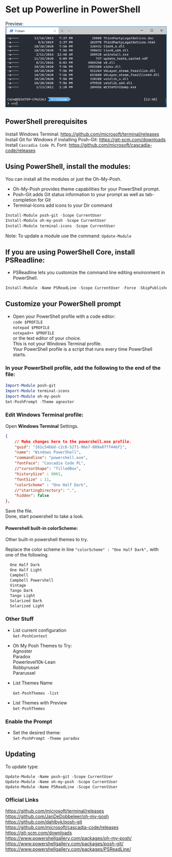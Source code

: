 # Set up Powerline in PowerShell
Preview:  
![Demo 01](./screenshot.png?raw=true)

## PowerShell prerequisites
Install Windows Terminal: https://github.com/microsoft/terminal/releases  
Install Git for Windows if installing Posh-Git: https://git-scm.com/downloads  
Install `Cascadia Code PL` Font: https://github.com/microsoft/cascadia-code/releases  

## Using PowerShell, install the modules:

You can install all the modules or just the Oh-My-Posh.

 * Oh-My-Posh provides theme capabilities for your PowerShell prompt.
 * Posh-Git adds Git status information to your prompt as well as tab-completion for Git 
 * Terminal-Icons add icons to your Dir command
```Powershell
Install-Module posh-git -Scope CurrentUser
Install-Module oh-my-posh -Scope CurrentUser
Install-Module terminal-icons -Scope CurrentUser
```
Note: To update a module use the command: `Update-Module`

## If you are using PowerShell Core, install PSReadline:
* PSReadline lets you customize the command line editing environment in PowerShell.
```Powershell
Install-Module -Name PSReadLine -Scope CurrentUser -Force -SkipPublisherCheck
```

## Customize your PowerShell prompt
* Open your PowerShell profile with a code editor:  
`code $PROFILE`  
`notepad $PROFILE`  
`notepad++ $PROFILE`  
or the text editor of your choice.  
This is not your Windows Terminal profile.   
Your PowerShell profile is a script that runs every time PowerShell starts.

### In your PowerShell profile, add the following to the end of the file:
```Powershell
Import-Module posh-git
Import-Module terminal-icons
Import-Module oh-my-posh
Set-PoshPrompt -Theme agnoster
```

### Edit Windows Terminal profile:
Open **Windows Terminal** Settings.
```json
{
    // Make changes here to the powershell.exe profile.
    "guid": "{61c54bbd-c2c6-5271-96e7-009a87ff44bf}",
    "name": "Windows PowerShell",
    "commandline": "powershell.exe",
    "fontFace": "Cascadia Code PL",
    //"cursorShape": "filledBox",
    "historySize" : 9001,
    "fontSize" : 11,
    "colorScheme" : "One Half Dark",
    //"startingDirectory": ".",
    "hidden": false
},
```
Save the file.  
Done, start powershell to take a look.

#### **Powershell built-in colorScheme:**

Other built-in powershell themes to try.

Replace the color scheme in line `"colorScheme" : "One Half Dark",` with one of the following.

```
  One Half Dark
  One Half Light
  Campbell
  Campbell Powershell
  Vintage
  Tango Dark
  Tango Light
  Solarized Dark
  Solarized Light
```

### Other Stuff
* List current configuration  
`Get-PoshContext`

* Oh My Posh Themes to Try:  
Agnoster  
Paradox  
Powerlevel10k-Lean  
Robbyrussel  
Pararussel  

* List Themes Name  

  `Get-PoshThemes -list`

* List Themes with Preview  
`Get-PoshThemes`

### Enable the Prompt
* Set the desired theme:  
`Set-PoshPrompt -Theme paradox`



## Updating

To update type:

```
Update-Module -Name posh-git -Scope CurrentUser
Update-Module -Name oh-my-posh -Scope CurrentUser
Update-Module -Name PSReadLine -Scope CurrentUser
```



### Official Links
https://github.com/microsoft/terminal/releases  
https://github.com/JanDeDobbeleer/oh-my-posh  
https://github.com/dahlbyk/posh-git  
https://github.com/microsoft/cascadia-code/releases  
https://git-scm.com/downloads  
https://www.powershellgallery.com/packages/oh-my-posh/  
https://www.powershellgallery.com/packages/posh-git/  
https://www.powershellgallery.com/packages/PSReadLine/  
